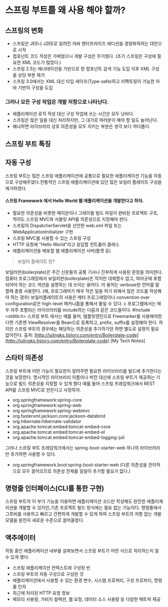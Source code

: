 # 스프링 부트를 왜 사용 해야 할까?

## 스프링의 변화

* 스프링은 JEE나 J2EE로 알려진 자바 엔터프라이즈 에디션을 경량화하려는 대안으로 시작
* 컴포넌트 코드 작성은 가벼웠으나 개발 구성은 무거웠다. \(초기 스프링은 구성에 필요한 XML 코드가 많았다.\)
* 스프링 2.5는 에너테이션을 기반으로 한 컴포넌트 검색 기능 도입 이후 XML 구성을 상당 부분 제거
* 스프링 3.0에서는 XML 대신 타입 세이프\(Type-safe\)하고 리팩토링이 가능한 자바 기반의 구성을 도입

### 그러나 모든 구성 작업은 개발 저항으로 나타난다.

* 애플리케이션 로직 작성 대신 구성 작업에 쓰는 시간은 모두 낭비다.
* 스프링은 많은 일을 대신 처리하지만, 그 대가로 여러분이 해야 할 일도 늘어난다.
* 왜냐하면 라이브러리 상호 의존성을 모두 지키는 부분은 생각 보다 까다롭다.

## 스프링 부트 특징

## 자동 구성

스프링 부트는 많은 스프링 애플리케이션에 공통으로 필요한 애플리케이션 기능을 자동으로 구성해주었다.전통적인 스프링 애플리케이션에 있던 많은 보일러 플레이트 구성을 제거하였다.

#### 스프링 Framework 에서 Hello World 웹 애플리케이션을 개발한다고 하자.

* 필요한 의존성을 비롯한 메이븐이나 그레이들 빌드 파일이 완비된 프로젝트 구조, 적어도 스프링 MVC와 서블릿 API를 의존성으로 지정해야 한다.
* 스프링의 DispatcherServlet을 선언한 web.xml 파일 또는 WebApplicationInitializer 구현
* 스프링 MVC를 사용할 수 있는 스프링 구성
* HTTP 요청에 "Hello World"라고 응답할 컨트롤러 클래스
* 애플리케이션을 배포할 웹 애플리케이션 서버\(톰캣 등\)

> 보일러 플레이트 란?

보일러판\(boilerplate\)은 주간 신문들의 공통 기사나 진부하게 사용된 문장을 의미한다. 컴퓨터 프로그래밍에서 보일러판\(boilerplate\)은 작지만 대체할수 없고, 여러곳에 포함되어야 하는 코드 섹션을 설명하는 데 쓰이는 용어다. 이 용어는 verbose한 언어를 말할때 종종 사용한다. \(예, 프로그래머가 매우 작은 일을 하기 위해서 많은 코드를 작성해야 하는 경우\) 보일러플레이트의 사용은 메타 프로그래밍이나 convention over configuration같은 high-level 메커니즘을 통해서 줄일 수 있다. c 프로그램에서는 매우 자주 포함되는 라이브러리를 include하는 다음과 같은 코드들이다. \#include &lt;stdlib.h&gt; 스프링 부트 에서는 예를 들어, 템플릿엔진으로 Freemarker를 사용해야한다면 기존엔 ViewResolver를 Bean으로 등록하고, prefix, suffix를 설정해야 한다. 하지만 스프링 부트의 경우에는 해당하는 의존성을 추가하기만 하면 별도로 설정이 필요 없어진다. 출처: [http://julingks.tistory.com/entry/Boilerplate-code](http://julingks.tistory.com/entry/Boilerplate-code) \[My Tech Notes\]

## 스타터 의존성

스프링 부트에 어떤 기능이 필요한지 알려주면 필요한 라이브러리를 빌드에 추가한다는 것을 보장한다. 명시적인 라이브러리 이름이나 버전 대신에 스프링 부트가 제공하는 기능으로 빌드 의존성을 지정할 수 있게 했다 예를 들어 스프링 프레임워크에서 REST API를 스프링 MVC로 만든다고 사정하자.

* org.springframework:spring-core
* org.springframework:spring-web
* org.springframework:spring-webmvc
* org.fasterxml.jackson.core:jackson-databind
* org.hibernate:hibernate-validator
* org.apache.tomcat.embed:tomcat-embed-core
* org.apache.tomcat.embed:tomcat-embed-el
* org.apache.tomcat.embed:tomcat-embed-logging-juli

그러나 스프링 부트 프레임워크에서는 spring-boot-starter-web 하나의 라이브러리만 추가하면 사용할 수 있다.

* org.springframework.boot:spring-boot-starter-web \(다른 의존성을 전이적으로 모두 끌어오므로 의존성 전체를 일일이 추가할 필요가 없다.\)

## 명령줄 인터페이스\(CLI를 통한 구현\)

스프링 부트의 이 부가 기능을 이용하면 애플리케이션 코드만 작성해도 완전한 애플리케이션을 개발할 수 있지만,기존 프로젝트 빌드 방식에는 필요 없는 기능이다. 명령줄에서 그루비를 사용하고 빠르고 간편하게 개발할 수 있게 하여 스프링 부트의 저항 없는 개발 모델을 완전히 새로운 수준으로 끌어올렸다.

## 액추에이터

작동 중인 애플리케이션 내부를 살펴보면서 스프링 부트가 어떤 식으로 처리하는지 알 수 있게 했다.

* 스프링 애플리케이션 컨텍스트에 구성된 빈
* 스프링 부트의 자동 구성으로 구성된 것
* 애플리케이션에서 사용할 수 있는 환경 변수, 시스템 프로퍼티, 구성 프로퍼티, 명령줄 인자
* 최근에 처리된 HTTP 요청 정보
* 메모리 사용량, 가비지 컬렉션, 웹 요청, 데이터 소스 사용량 등 다양한 메트릭 제공

